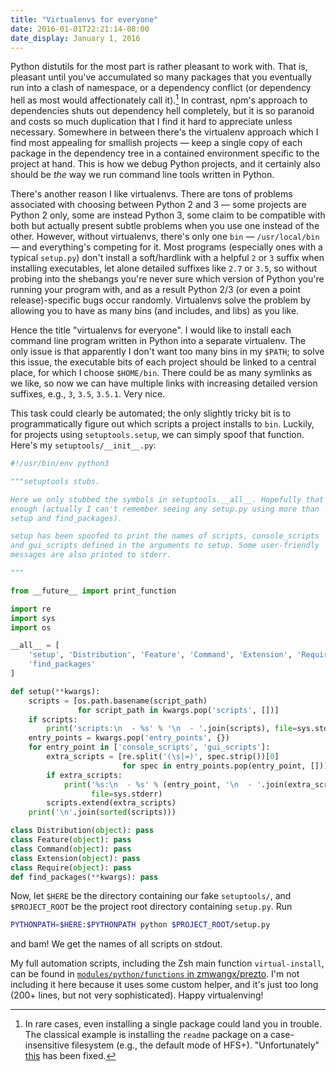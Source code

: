 ```yaml
---
title: "Virtualenvs for everyone"
date: 2016-01-01T22:21:14-08:00
date_display: January 1, 2016
---
```


Python distutils for the most part is rather pleasant to work with. That is, pleasant until you've accumulated so many packages that you eventually run into a clash of namespace, or a dependency conflict (or dependency hell as most would affectionately call it).[^trouble] In contrast, npm's approach to dependencies shuts out dependency hell completely, but it is so paranoid and costs so much duplication that I find it hard to appreciate unless necessary. Somewhere in between there's the virtualenv approach which I find most appealing for smallish projects — keep a single copy of each package in the dependency tree in a contained environment specific to the project at hand. This is how we debug Python projects, and it certainly also should be *the* way we run command line tools written in Python.

There's another reason I like virtualenvs. There are tons of problems associated with choosing between Python 2 and 3 — some projects are Python 2 only, some are instead Python 3, some claim to be compatible with both but actually present subtle problems when you use one instead of the other. However, without virtualenvs, there's only one `bin` — `/usr/local/bin` — and everything's competing for it. Most programs (especially ones with a typical `setup.py`) don't install a soft/hardlink with a helpful `2` or `3` suffix when installing executables, let alone detailed suffixes like `2.7` or `3.5`, so without probing into the shebangs you're never sure which version of Python you're running your program with, and as a result Python 2/3 (or even a point release)-specific bugs occur randomly. Virtualenvs solve the problem by allowing you to have as many bins (and includes, and libs) as you like.

Hence the title "virtualenvs for everyone". I would like to install each command line program written in Python into a separate virtualenv. The only issue is that apparently I don't want too many bins in my `$PATH`; to solve this issue, the executable bits of each project should be linked to a central place, for which I choose `$HOME/bin`. There could be as many symlinks as we like, so now we can have multiple links with increasing detailed version suffixes, e.g., `3`, `3.5`, `3.5.1`. Very nice.

This task could clearly be automated; the only slightly tricky bit is to programmatically figure out which scripts a project installs to `bin`. Luckily, for projects using `setuptools.setup`, we can simply spoof that function. Here's my `setuptools/__init__.py`:

```python
#!/usr/bin/env python3

"""setuptools stubs.

Here we only stubbed the symbols in setuptools.__all__. Hopefully that's
enough (actually I can't remember seeing any setup.py using more than
setup and find_packages).

setup has been spoofed to print the names of scripts, console_scripts
and gui_scripts defined in the arguments to setup. Some user-friendly
messages are also printed to stderr.

"""

from __future__ import print_function

import re
import sys
import os

__all__ = [
    'setup', 'Distribution', 'Feature', 'Command', 'Extension', 'Require',
    'find_packages'
]

def setup(**kwargs):
    scripts = [os.path.basename(script_path)
               for script_path in kwargs.pop('scripts', [])]
    if scripts:
        print('scripts:\n  - %s' % '\n  - '.join(scripts), file=sys.stderr)
    entry_points = kwargs.pop('entry_points', {})
    for entry_point in ['console_scripts', 'gui_scripts']:
        extra_scripts = [re.split('(\s|=)', spec.strip())[0]
                         for spec in entry_points.pop(entry_point, [])]
        if extra_scripts:
            print('%s:\n  - %s' % (entry_point, '\n  - '.join(extra_scripts)),
                  file=sys.stderr)
        scripts.extend(extra_scripts)
    print('\n'.join(sorted(scripts)))

class Distribution(object): pass
class Feature(object): pass
class Command(object): pass
class Extension(object): pass
class Require(object): pass
def find_packages(**kwargs): pass
```

Now, let `$HERE` be the directory containing our fake `setuptools/`, and `$PROJECT_ROOT` be the project root directory containing `setup.py`. Run

```zsh
PYTHONPATH=$HERE:$PYTHONPATH python $PROJECT_ROOT/setup.py
```

and bam! We get the names of all scripts on stdout.

My full automation scripts, including the Zsh main function `virtual-install`, can be found in [`modules/python/functions` in zmwangx/prezto](https://github.com/zmwangx/prezto/tree/master/modules/python/functions). I'm not including it here because it uses some custom helper, and it's just too long (200+ lines, but not very sophisticated). Happy virtualenving!

[^trouble]: In rare cases, even installing a single package could land you in trouble. The classical example is installing the `readme` package on a case-insensitive filesystem (e.g., the default mode of HFS+). "Unfortunately" [this](https://bugs.python.org/issue24633) has been fixed.
